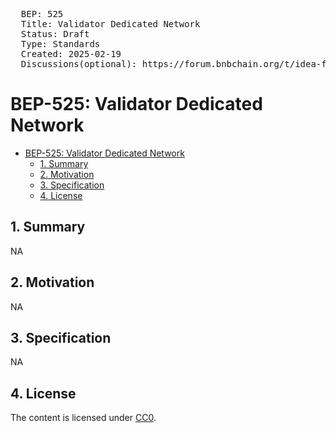<pre>
  BEP: 525
  Title: Validator Dedicated Network
  Status: Draft
  Type: Standards
  Created: 2025-02-19
  Discussions(optional): https://forum.bnbchain.org/t/idea-faster-p2p-network-for-validators/3282
</pre>

# BEP-525: Validator Dedicated Network
- [BEP-525: Validator Dedicated Network](#bep-525-validator-dedicated-network)
  - [1. Summary](#1-summary)
  - [2. Motivation](#2-motivation)
  - [3. Specification](#3-specification)
  - [4. License](#4-license)

## 1. Summary
NA

## 2. Motivation
NA

## 3. Specification
NA

## 4. License
The content is licensed under [CC0](https://creativecommons.org/publicdomain/zero/1.0/).
